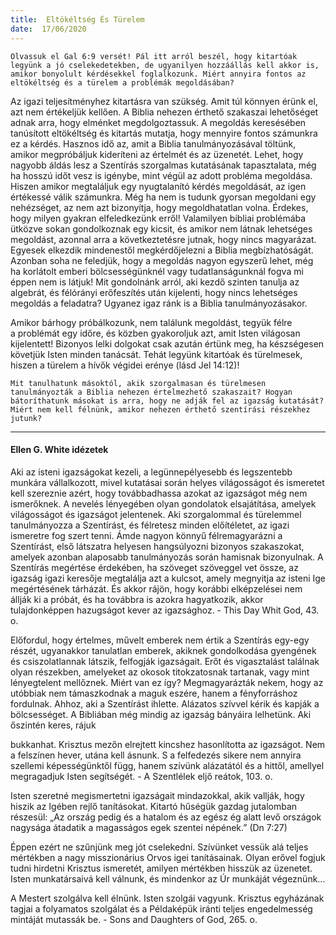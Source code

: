 ```yaml
---
title:  Eltökéltség És Türelem
date:  17/06/2020
---
```


`Olvassuk el Gal 6:9 versét! Pál itt arról beszél, hogy kitartóak legyünk a jó cselekedetekben, de ugyanilyen hozzáállás kell akkor is, amikor bonyolult kérdésekkel foglalkozunk. Miért annyira fontos az eltökéltség és a türelem a problémák megoldásában?`

Az igazi teljesítményhez kitartásra van szükség. Amit túl könnyen érünk el, azt nem értékeljük kellően. A Biblia nehezen érthető szakaszai lehetőséget adnak arra, hogy elménket megdolgoztassuk. A megoldás keresésében tanúsított eltökéltség és kitartás mutatja, hogy mennyire fontos számunkra ez a kérdés. Hasznos idő az, amit a Biblia tanulmányozásával töltünk, amikor megpróbáljuk kideríteni az értelmét és az üzenetét. Lehet, hogy nagyobb áldás lesz a Szentírás szorgalmas kutatásának tapasztalata, még ha hosszú időt vesz is igénybe, mint végül az adott probléma megoldása. Hiszen amikor megtaláljuk egy nyugtalanító kérdés megoldását, az igen értékessé válik számunkra. Még ha nem is tudunk gyorsan megoldani egy nehézséget, az nem azt bizonyítja, hogy megoldhatatlan volna. Érdekes, hogy milyen gyakran elfeledkezünk erről! Valamilyen bibliai problémába ütközve sokan gondolkoznak egy kicsit, és amikor nem látnak lehetséges megoldást, azonnal arra a következtetésre jutnak, hogy nincs magyarázat. Egyesek elkezdik mindenestől megkérdőjelezni a Biblia megbízhatóságát. Azonban soha ne feledjük, hogy a megoldás nagyon egyszerű lehet, még ha korlátolt emberi bölcsességünknél vagy tudatlanságunknál fogva mi éppen nem is látjuk! Mit gondolnánk arról, aki kezdő szinten tanulja az algebrát, és félórányi erőfeszítés után kijelenti, hogy nincs lehetséges megoldás a feladatra? Ugyanez igaz ránk is a Biblia tanulmányozásakor.

Amikor bárhogy próbálkozunk, nem találunk megoldást, tegyük félre a problémát egy időre, és közben gyakoroljuk azt, amit Isten világosan kijelentett! Bizonyos lelki dolgokat csak azután értünk meg, ha készségesen követjük Isten minden tanácsát. Tehát legyünk kitartóak és türelmesek, hiszen a türelem a hívők végidei erénye (lásd Jel 14:12)!

`Mit tanulhatunk másoktól, akik szorgalmasan és türelmesen tanulmányozták a Biblia nehezen értelmezhető szakaszait? Hogyan bátoríthatunk másokat is arra, hogy ne adják fel az igazság kutatását? Miért nem kell félnünk, amikor nehezen érthető szentírási részekhez jutunk?`

---

#### Ellen G. White idézetek

Aki az isteni igazságokat kezeli, a legünnepélyesebb és legszentebb munkára vállalkozott, mivel kutatásai során helyes világosságot és ismeretet kell szereznie azért, hogy továbbadhassa azokat az igazságot még nem ismerőknek. A nevelés lényegében olyan gondolatok elsajátítása, amelyek világosságot és igazságot jelentenek. Aki szorgalommal és türelemmel tanulmányozza a Szentírást, és félretesz minden előítéletet, az igazi ismeretre fog szert tenni. Ámde nagyon könnyű félremagyarázni a Szentírást, első látszatra helyesen hangsúlyozni bizonyos szakaszokat, amelyek azonban alaposabb tanulmányozás során hamisnak bizonyulnak. A Szentírás megértése érdekében, ha szöveget szöveggel vet össze, az igazság igazi keresője megtalálja azt a kulcsot, amely megnyitja az isteni Ige megértésének tárházát. És akkor rájön, hogy korábbi elképzelései nem állják ki a próbát, és ha továbbra is azokra hagyatkozik, akkor tulajdonképpen hazugságot kever az igazsághoz. - This Day Whit God, 43. o.

Előfordul, hogy értelmes, művelt emberek nem értik a Szentírás egy-egy részét, ugyanakkor tanulatlan emberek, akiknek gondolkodása gyengének és csiszolatlannak látszik, felfogják igazságait. Erőt és vigasztalást találnak olyan részekben, amelyeket az okosok titokzatosnak tartanak, vagy mint lényegtelent mellőznek. Miért van ez így? Megmagyarázták nekem, hogy az utóbbiak nem támaszkodnak a maguk eszére, hanem a fényforráshoz fordulnak. Ahhoz, aki a Szentírást ihlette. Alázatos szívvel kérik és kapják a bölcsességet. A Bibliában még mindig az igazság bányáira lelhetünk. Aki őszintén keres, rájuk

bukkanhat. Krisztus mezőn elrejtett kincshez hasonlította az igazságot. Nem a felszínen hever, utána kell ásnunk. S a felfedezés sikere nem annyira szellemi képességünktől függ, hanem szívünk alázatától és a hittől, amellyel megragadjuk Isten segítségét. - A Szentlélek eljő reátok, 103. o.

Isten szeretné megismertetni igazságait mindazokkal, akik vallják, hogy hiszik az Igében rejlő tanításokat. Kitartó hűségük gazdag jutalomban részesül: „Az ország pedig és a hatalom és az egész ég alatt levő országok nagysága átadatik a magasságos egek szentei népének.” (Dn 7:27)

Éppen ezért ne szűnjünk meg jót cselekedni. Szívünket vessük alá teljes mértékben a nagy misszionárius Orvos igei tanításainak. Olyan erővel fogjuk tudni hirdetni Krisztus ismeretét, amilyen mértékben hisszük az üzenetet. Isten munkatársaivá kell válnunk, és mindenkor az Úr munkáját végeznünk...

A Mestert szolgálva kell élnünk. Isten szolgái vagyunk. Krisztus egyházának tagjai a folyamatos szolgálat és a Példaképük iránti teljes engedelmesség mintáját mutassák be. - Sons and Daughters of God, 265. o.

